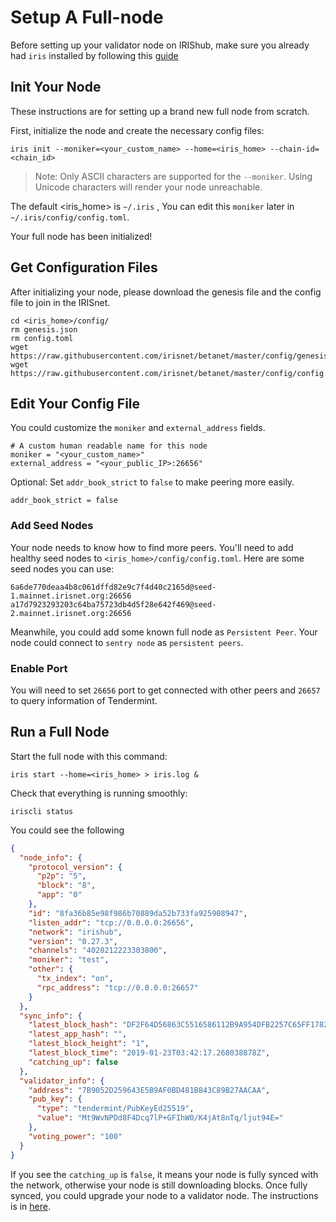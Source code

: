 # Setup A Full-node

Before setting up your validator node on IRIShub, make sure you already had `iris` installed by following this [guide](../software/How-to-install-Irishub.md) 

## Init Your Node

These instructions are for setting up a brand new full node from scratch.

First, initialize the node and create the necessary config files:

```
iris init --moniker=<your_custom_name> --home=<iris_home> --chain-id=<chain_id>
```

> Note: Only ASCII characters are supported for the `--moniker`. Using Unicode characters will render your node unreachable.

The default <iris_home> is `~/.iris` , You can edit this `moniker` later in `~/.iris/config/config.toml`.

Your full node has been initialized!

## Get Configuration Files

After initializing your node, please download the genesis file and the config file to join in the IRISnet.

```
cd <iris_home>/config/
rm genesis.json
rm config.toml
wget https://raw.githubusercontent.com/irisnet/betanet/master/config/genesis.json
wget https://raw.githubusercontent.com/irisnet/betanet/master/config/config.toml
```
## Edit Your Config File

You could customize the `moniker` and `external_address` fields. 

```
# A custom human readable name for this node
moniker = "<your_custom_name>"
external_address = "<your_public_IP>:26656"
```

Optional:
Set `addr_book_strict` to `false` to make peering more easily.

```
addr_book_strict = false
```


### Add Seed Nodes

Your node needs to know how to find more peers. You'll need to add healthy seed nodes to `<iris_home>/config/config.toml`. Here are some seed nodes you can use:

```
6a6de770deaa4b8c061dffd82e9c7f4d40c2165d@seed-1.mainnet.irisnet.org:26656
a17d7923293203c64ba75723db4d5f28e642f469@seed-2.mainnet.irisnet.org:26656
```

Meanwhile, you could add some known full node as `Persistent Peer`. Your node could connect to `sentry node` as `persistent peers`.


###  Enable Port

You will need to set `26656` port to get connected with other peers and `26657` to query information of Tendermint.

## Run a Full Node

Start the full node with this command:

```
iris start --home=<iris_home> > iris.log &
```

Check that everything is running smoothly:

```
iriscli status
```
You could see the following
```json
{
  "node_info": {
    "protocol_version": {
      "p2p": "5",
      "block": "8",
      "app": "0"
    },
    "id": "8fa36b85e98f986b70889da52b733fa925908947",
    "listen_addr": "tcp://0.0.0.0:26656",
    "network": "irishub",
    "version": "0.27.3",
    "channels": "4020212223303800",
    "moniker": "test",
    "other": {
      "tx_index": "on",
      "rpc_address": "tcp://0.0.0.0:26657"
    }
  },
  "sync_info": {
    "latest_block_hash": "DF2F64D56863C5516586112B9A954DFB2257C65FF178267E75D85D160E5E0E2B",
    "latest_app_hash": "",
    "latest_block_height": "1",
    "latest_block_time": "2019-01-23T03:42:17.268038878Z",
    "catching_up": false
  },
  "validator_info": {
    "address": "7B9052D259643E5B9AF0BD481B843C89B27AACAA",
    "pub_key": {
      "type": "tendermint/PubKeyEd25519",
      "value": "Mt9WvNPDd8F4Dcq7lP+GFIhW0/K4jAt8nTq/ljut94E="
    },
    "voting_power": "100"
  }
}
```
If you see the 	`catching_up` is `false`, it means your node is fully synced with the network, otherwise your node is still downloading blocks. Once fully synced, you could upgrade your node to a validator node. The instructions is in [here](Validator-Node.md).	
